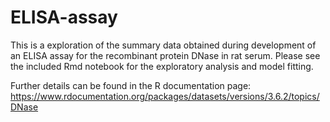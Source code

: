 # ELISA-assay

This is a exploration of the summary data obtained during development of an ELISA assay for the recombinant protein DNase in rat serum.
Please see the included Rmd notebook for the exploratory analysis and model fitting.

Further details can be found in the R documentation page: https://www.rdocumentation.org/packages/datasets/versions/3.6.2/topics/DNase
